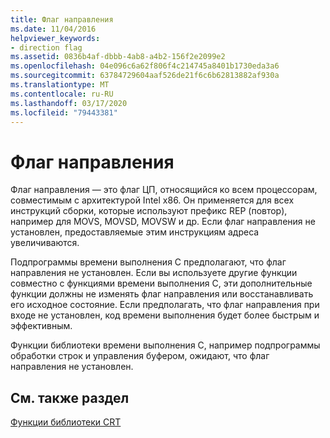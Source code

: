 ```yaml
---
title: Флаг направления
ms.date: 11/04/2016
helpviewer_keywords:
- direction flag
ms.assetid: 0836b4af-dbbb-4ab8-a4b2-156f2e2099e2
ms.openlocfilehash: 04e096c6a62f806f4c214745a8401b1730eda3a6
ms.sourcegitcommit: 63784729604aaf526de21f6c6b62813882af930a
ms.translationtype: MT
ms.contentlocale: ru-RU
ms.lasthandoff: 03/17/2020
ms.locfileid: "79443381"
---
```

# <a name="direction-flag"></a>Флаг направления

Флаг направления — это флаг ЦП, относящийся ко всем процессорам, совместимым с архитектурой Intel x86. Он применяется для всех инструкций сборки, которые используют префикс REP (повтор), например для MOVS, MOVSD, MOVSW и др. Если флаг направления не установлен, предоставляемые этим инструкциям адреса увеличиваются.

Подпрограммы времени выполнения C предполагают, что флаг направления не установлен. Если вы используете другие функции совместно с функциями времени выполнения C, эти дополнительные функции должны не изменять флаг направления или восстанавливать его исходное состояние. Если предполагать, что флаг направления при входе не установлен, код времени выполнения будет более быстрым и эффективным.

Функции библиотеки времени выполнения C, например подпрограммы обработки строк и управления буфером, ожидают, что флаг направления не установлен.

## <a name="see-also"></a>См. также раздел

[Функции библиотеки CRT](../c-runtime-library/crt-library-features.md)
